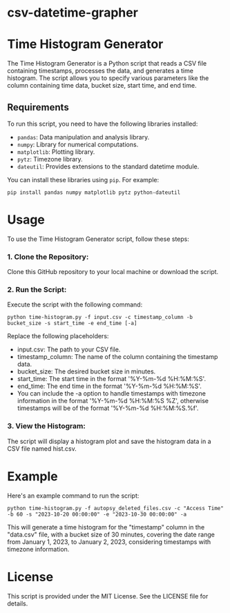# csv-datetime-grapher

# Time Histogram Generator

The Time Histogram Generator is a Python script that reads a CSV file containing timestamps, processes the data, and generates a time histogram. The script allows you to specify various parameters like the column containing time data, bucket size, start time, and end time.

## Requirements

To run this script, you need to have the following libraries installed:

- `pandas`: Data manipulation and analysis library.
- `numpy`: Library for numerical computations.
- `matplotlib`: Plotting library.
- `pytz`: Timezone library.
- `dateutil`: Provides extensions to the standard datetime module.

You can install these libraries using `pip`. For example:

```
pip install pandas numpy matplotlib pytz python-dateutil
```

# Usage

To use the Time Histogram Generator script, follow these steps:

### 1. Clone the Repository:

Clone this GitHub repository to your local machine or download the script.

### 2. Run the Script:

Execute the script with the following command:

```
python time-histogram.py -f input.csv -c timestamp_column -b bucket_size -s start_time -e end_time [-a]
```

Replace the following placeholders:
- input.csv: The path to your CSV file.
- timestamp_column: The name of the column containing the timestamp data.
- bucket_size: The desired bucket size in minutes.
- start_time: The start time in the format '%Y-%m-%d %H:%M:%S'.
- end_time: The end time in the format '%Y-%m-%d %H:%M:%S'.
- You can include the -a option to handle timestamps with timezone information in the format '%Y-%m-%d %H:%M:%S %Z', otherwise timestamps will be of the format '%Y-%m-%d %H:%M:%S.%f'.


### 3. View the Histogram:

The script will display a histogram plot and save the histogram data in a CSV file named hist.csv.

# Example

Here's an example command to run the script:

```
python time-histogram.py -f autopsy_deleted_files.csv -c "Access Time" -b 60 -s "2023-10-20 00:00:00" -e "2023-10-30 00:00:00" -a
```

This will generate a time histogram for the "timestamp" column in the "data.csv" file, with a bucket size of 30 minutes, covering the date range from January 1, 2023, to January 2, 2023, considering timestamps with timezone information.

# License

This script is provided under the MIT License. See the LICENSE file for details.
